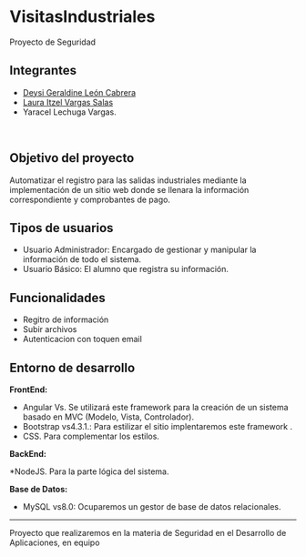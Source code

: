 # VisitasIndustriales
Proyecto de Seguridad
## Integrantes 
* [Deysi Geraldine León Cabrera](https://github.com/geraldineleon)
* [Laura Itzel Vargas Salas](https://github.com/Lau16Itzel)
* Yaracel Lechuga Vargas.
<br>

## Objetivo del proyecto
Automatizar el registro para las salidas industriales mediante la implementación de un sitio web donde se llenara la información correspondiente y comprobantes de pago. 
<br>

## Tipos de usuarios
* Usuario Administrador: Encargado de gestionar y manipular la información de todo el sistema.
* Usuario Básico: El alumno que registra su información.

## Funcionalidades
* Regitro de información
* Subir archivos
* Autenticacion con toquen email
## Entorno de desarrollo
<strong>FrontEnd:</strong>
* Angular Vs. Se utilizará este framework para la creación de un sistema basado en MVC (Modelo, Vista, Controlador).
* Bootstrap vs4.3.1.: Para estilizar el sitio implentaremos este framework .
* CSS. Para complementar los estilos.

<strong>BackEnd:</strong>

*NodeJS. Para la parte lógica del sistema.

<strong>Base de Datos:</strong>

* MySQL vs8.0: Ocuparemos un gestor de base de datos relacionales.

<hr>

Proyecto que realizaremos en la materia de Seguridad en el Desarrollo de Aplicaciones, en equipo

